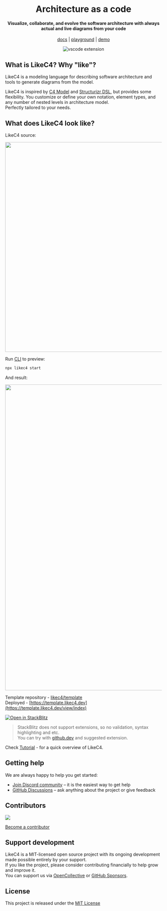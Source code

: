 <div align="center">
  <h1>
    Architecture as a code
  </h1>
  <h4>
    Visualize, collaborate, and evolve the software architecture with always actual and live diagrams from your code
  </h4>

[docs](https://likec4.dev/) | [playground](https://playground.likec4.dev/) | [demo](https://template.likec4.dev/view/index)

![vscode extension](https://github.com/likec4/likec4/assets/824903/d6994540-55d1-4167-b66b-45056754cc29)

</div>

## What is LikeC4? Why "like"?

LikeC4 is a modeling language for describing software architecture and tools to generate diagrams from the model.

LikeC4 is inspired by [C4 Model](https://c4model.com/) and [Structurizr DSL](https://github.com/structurizr/dsl), but provides some flexibility.
You customize or define your own notation, element types, and any number of nested levels in architecture model.\
Perfectly tailored to your needs.

## What does LikeC4 look like?

LikeC4 source:

<div align="center">
  <img src="https://github.com/likec4/.github/assets/824903/c0f22106-dba6-469e-ab47-85e7b8565513" width="675px">
</div>

Run [CLI](./packages/likec4/README.md) to preview:

```sh
npx likec4 start
```

And result:

<div align="center">
  <img src="https://github.com/likec4/likec4/assets/824903/27eabe54-7d97-47a8-a7e4-1bb44a8e03e5" width="984px">
</div>

Template repository - [likec4/template](https://github.com/likec4/template)  
Deployed - [https://template.likec4.dev](https://template.likec4.dev/view/index)

[![Open in StackBlitz](https://developer.stackblitz.com/img/open_in_stackblitz.svg)](https://stackblitz.com/github/likec4/template?file=src%2Fmodel.c4&initialpath=%2Fview%2Findex)

> StackBlitz does not support extensions, so no validation, syntax highlighting and etc.\
> You can try with [github.dev](https://github.dev/likec4/template/blob/main/src/model.c4) and suggested extension.

Check [Tutorial](https://likec4.dev/tutorial/) - for a quick overview of LikeC4.

## Getting help

We are always happy to help you get started:

- [Join Discord community](https://discord.gg/86ZSpjKAdA) – it is the easiest way to get help
- [GitHub Discussions](https://github.com/likec4/likec4/discussions) – ask anything about the project or give feedback

## Contributors

<a href="https://github.com/likec4/likec4/graphs/contributors">
  <img src="https://contrib.rocks/image?repo=likec4/likec4" />
</a>

[Become a contributor](./CONTRIBUTING.md)

## Support development

LikeC4 is a MIT-licensed open source project with its ongoing development made possible entirely by your support.  
If you like the project, please consider contributing financially to help grow and improve it.  
You can support us via [OpenCollective](https://opencollective.com/likec4) or [GitHub Sponsors](https://github.com/sponsors/likec4).

## License

This project is released under the [MIT License](LICENSE)
